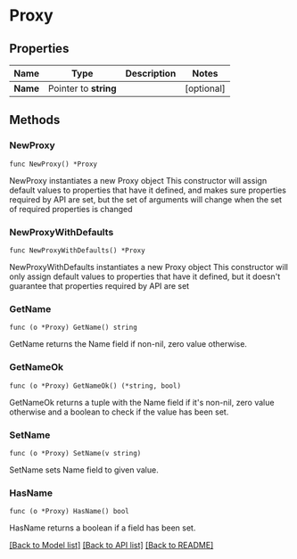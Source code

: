 # Proxy

## Properties

Name | Type | Description | Notes
------------ | ------------- | ------------- | -------------
**Name** | Pointer to **string** |  | [optional] 

## Methods

### NewProxy

`func NewProxy() *Proxy`

NewProxy instantiates a new Proxy object
This constructor will assign default values to properties that have it defined,
and makes sure properties required by API are set, but the set of arguments
will change when the set of required properties is changed

### NewProxyWithDefaults

`func NewProxyWithDefaults() *Proxy`

NewProxyWithDefaults instantiates a new Proxy object
This constructor will only assign default values to properties that have it defined,
but it doesn't guarantee that properties required by API are set

### GetName

`func (o *Proxy) GetName() string`

GetName returns the Name field if non-nil, zero value otherwise.

### GetNameOk

`func (o *Proxy) GetNameOk() (*string, bool)`

GetNameOk returns a tuple with the Name field if it's non-nil, zero value otherwise
and a boolean to check if the value has been set.

### SetName

`func (o *Proxy) SetName(v string)`

SetName sets Name field to given value.

### HasName

`func (o *Proxy) HasName() bool`

HasName returns a boolean if a field has been set.


[[Back to Model list]](../README.md#documentation-for-models) [[Back to API list]](../README.md#documentation-for-api-endpoints) [[Back to README]](../README.md)


